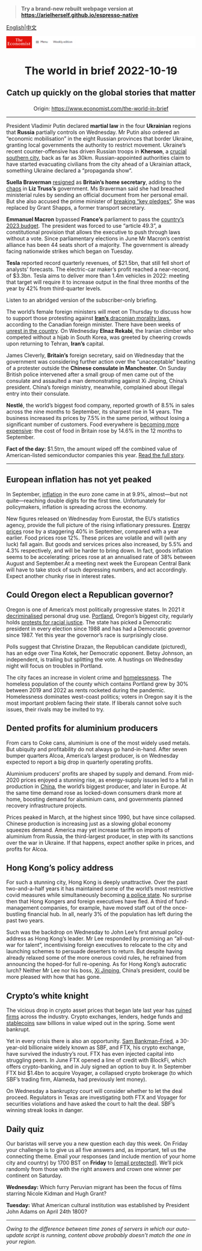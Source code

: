 > **Try a brand-new rebuilt webpage version at https://arielherself.github.io/espresso-native**

[English](https://github.com/arielherself/espresso/blob/main/README.md)|[中文](https://github-com.translate.goog/arielherself/espresso/blob/main/README.md?_x_tr_sl=en&_x_tr_tl=zh-CN&_x_tr_hl=zh-CN&_x_tr_pto=wapp)



![The Economist](menubar.png)

# <p align="center">The world in brief 2022-10-19</p>

## <p align="center">Catch up quickly on the global stories that matter</p>

<p align="center">Origin: <a href="https://www.economist.com/the-world-in-brief">https://www.economist.com/the-world-in-brief</a><hr>

President Vladimir Putin declared <strong>martial law</strong> in the four <strong>Ukrainian</strong> regions that <strong>Russia</strong> partially controls on Wednesday. Mr Putin also ordered an “economic mobilisation” in the eight Russian provinces that border Ukraine, granting local governments the authority to restrict movement. Ukraine’s recent counter-offensive has driven Russian troops in <strong>Kherson</strong>, a [crucial southern city](https://www.economist.com/the-economist-explains/2022/08/30/why-does-kherson-matter), back as far as 30km. Russian-appointed authorities claim to have started evacuating civilians from the city ahead of a Ukrainian attack, something Ukraine declared a “propaganda show”. 

<strong>Suella Braverman</strong> [resigned](https://www.economist.com/britain/2022/10/19/suella-braverman-resigns-as-home-secretary) as <strong>Britain’s home secretary</strong>, adding to the [chaos](https://www.economist.com/graphic-detail/2022/10/18/how-long-can-liz-truss-last) in <strong>Liz Truss’s</strong> government. Ms Braverman said she had breached ministerial rules by sending an official document from her personal email. But she also accused the prime minister of [breaking “key pledges”](https://www.economist.com/britain/2022/10/14/liz-truss-has-lost-her-chancellor-signature-tax-cut-and-authority). She was replaced by Grant Shapps, a former transport secretary.

<strong>Emmanuel Macron</strong> bypassed <strong>France’s</strong> parliament to pass the [country’s 2023 budget](https://www.economist.com/europe/2022/09/29/france-unveils-a-stable-budget-for-2023). The president was forced to use “article 49.3”, a constitutional provision that allows the executive to push through laws without a vote. Since parliamentary elections in June Mr Macron’s centrist alliance has been 44 seats short of a majority. The government is already facing nationwide strikes which began on Tuesday.

<strong>Tesla</strong> reported record quarterly revenues, of $21.5bn, that still fell short of analysts’ forecasts. The electric-car maker’s profit reached a near-record, of $3.3bn. Tesla aims to deliver more than 1.4m vehicles in 2022: meeting that target will require it to increase output in the final three months of the year by 42% from third-quarter levels.

Listen to an abridged version of the subscriber-only briefing.

The world’s female foreign ministers will meet on Thursday to discuss how to support those protesting against [<strong>Iran’s</strong> draconian morality laws](https://www.economist.com/the-economist-explains/2022/09/26/who-are-irans-hated-morality-police), according to the Canadian foreign minister. There have been weeks of [unrest in the country](https://www.economist.com/middle-east-and-africa/2022/10/18/irans-protests-spread-as-a-notorious-prison-burns). On Wednesday <strong>Elnaz Rekabi</strong>, the Iranian climber who competed without a hijab in South Korea, was greeted by cheering crowds upon returning to Tehran, <strong>Iran’s</strong> capital. 

James Cleverly, <strong>Britain’s</strong> foreign secretary, said on Wednesday that the government was considering further action over the “unacceptable” beating of a protester outside the <strong>Chinese consulate in Manchester</strong>. On Sunday British police intervened after a small group of men came out of the consulate and assaulted a man demonstrating against Xi Jinping, China’s president. China’s foreign ministry, meanwhile, complained about illegal entry into their consulate. 

<strong>Nestlé</strong>, the world’s biggest food company, reported growth of 8.5% in sales across the nine months to September, its sharpest rise in 14 years. The business increased its prices by 7.5% in the same period, without losing a significant number of customers. Food everywhere is [becoming more expensive](https://www.economist.com/graphic-detail/2022/10/07/food-prices-are-outpacing-wider-inflation-across-most-of-the-world): the cost of food in Britain rose by 14.6% in the 12 months to September.

<strong>Fact of the day: </strong>$1.5trn, the amount wiped off the combined value of American-listed semiconductor companies this year. [Read the full story](https://www.economist.com/business/2022/10/17/intel-and-the-15trn-chip-industry-meltdown).

----------

## European inflation has not yet peaked

In September, [inflation](https://www.economist.com/finance-and-economics/2022/08/31/europe-is-heading-for-recession-how-bad-will-it-be) in the euro zone came in at 9.9%, almost—but not quite—reaching double digits for the first time. Unfortunately for policymakers, inflation is spreading across the economy. 

New figures released on Wednesday from Eurostat, the EU’s statistics agency, provide the full picture of the rising inflationary pressures. [Energy prices](https://www.economist.com/europe/2022/09/29/europes-next-energy-crunch) rose by a staggering 40% in September, compared with a year earlier. Food prices rose 12%. These prices are volatile and will (with any luck) fall again. But goods and services prices also increased, by 5.5% and 4.3% respectively, and will be harder to bring down. In fact, goods inflation seems to be accelerating: prices rose at an annualised rate of 38% between August and September.At a meeting next week the European Central Bank will have to take stock of such depressing numbers, and act accordingly. Expect another chunky rise in interest rates.

## Could Oregon elect a Republican governor?

Oregon is one of America’s most politically progressive states. In 2021 it [decriminalised](https://www.economist.com/united-states/2021/02/13/oregon-decriminalises-drugs-for-personal-use) personal drug use. [Portland](https://www.economist.com/united-states/2021/06/12/portland-was-once-a-byword-for-tattooed-vegan-microbrewers), Oregon’s biggest city, regularly holds [protests for racial justice](https://www.economist.com/1843/2020/08/06/tear-gas-batonsthen-nothing-the-night-the-feds-left-portland). The state has picked a Democratic president in every election since 1988 and has had a Democratic governor since 1987. Yet this year the governor’s race is surprisingly close.

Polls suggest that Christine Drazan, the Republican candidate (pictured), has an edge over Tina Kotek, her Democratic opponent. Betsy Johnson, an independent, is trailing but splitting the vote. A hustings on Wednesday night will focus on troubles in Portland.

The city faces an increase in violent crime and [homelessness](https://www.economist.com/united-states/2021/08/02/the-pandemic-has-made-homelessness-more-visible-in-many-american-cities). The homeless population of the county which contains Portland grew by 30% between 2019 and 2022 as rents rocketed during the pandemic. Homelessness dominates west-coast politics; voters in Oregon say it is the most important problem facing their state. If liberals cannot solve such issues, their rivals may be invited to try.

## Dented profits for aluminium producers

From cars to Coke cans, aluminium is one of the most widely used metals. But ubiquity and profitability do not always go hand-in-hand. After seven bumper quarters Alcoa, America’s largest producer, is on Wednesday expected to report a big drop in quarterly operating profits. 

Aluminium producers’ profits are shaped by supply and demand. From mid-2020 prices enjoyed a stunning rise, as energy-supply issues led to a fall in production in [China](https://www.economist.com/business/2021/10/23/zhongwang-a-chinese-aluminium-giant-resists-american-pressure), the world’s biggest producer, and later in Europe. At the same time demand rose as locked-down consumers drank more at home, boosting demand for aluminium cans, and governments planned recovery infrastructure projects. 

Prices peaked in March, at the highest since 1990, but have since collapsed. Chinese production is increasing just as a slowing global economy squeezes demand. America may yet increase tariffs on imports of aluminium from Russia, the third-largest producer, in step with its sanctions over the war in Ukraine. If that happens, expect another spike in prices, and profits for Alcoa.

## Hong Kong’s policy address

For such a stunning city, Hong Kong is deeply unattractive. Over the past two-and-a-half years it has maintained some of the world’s most restrictive covid measures while simultaneously becoming [a police state](https://www.economist.com/interactive/essay/2022/07/01/how-hong-kong-became-a-police-state). No surprise then that Hong Kongers and foreign executives have fled. A third of fund-management companies, for example, have moved staff out of the once-bustling financial hub. In all, nearly 3% of the population has left during the past two years. 

Such was the backdrop on Wednesday to John Lee’s first annual policy address as Hong Kong’s leader. Mr Lee responded by promising an “all-out-war for talent”, incentivising foreign executives to relocate to the city and launching schemes to persuade deserters to return. But despite having already relaxed some of the more onerous covid rules, he refrained from announcing the hoped-for full re-opening. As for Hong Kong’s autocratic lurch? Neither Mr Lee nor his boss, [Xi Jinping](https://www.economist.com/theprincepod), China’s president, could be more pleased with how that has gone.

## Crypto’s white knight

The vicious drop in crypto asset prices that began late last year has [ruined firms](https://www.economist.com/leaders/2022/05/18/the-cryptocurrency-sell-off-has-exposed-those-swimming-naked) across the industry. Crypto exchanges, lenders, hedge funds and [stablecoins](https://www.economist.com/the-economist-explains/2021/12/16/what-are-stablecoins-such-as-tether) saw billions in value wiped out in the spring. Some went bankrupt.

Yet in every crisis there is also an opportunity. [Sam Bankman-Fried](https://www.economist.com/finance-and-economics/2022/07/05/cryptos-last-man-standing), a 30-year-old billionaire widely known as SBF, and FTX, his crypto exchange, have survived the industry’s rout. FTX has even injected capital into struggling peers. In June FTX opened a line of credit with BlockFi, which offers crypto-banking, and in July signed an option to buy it. In September FTX bid $1.4bn to acquire Voyager, a collapsed crypto brokerage (to which SBF’s trading firm, Alameda, had previously lent money).

On Wednesday a bankruptcy court will consider whether to let the deal proceed. Regulators in Texas are investigating both FTX and Voyager for securities violations and have asked the court to halt the deal. SBF’s winning streak looks in danger.

## Daily quiz

Our baristas will serve you a new question each day this week. On Friday your challenge is to give us all five answers and, as important, tell us the connecting theme. Email your responses (and include mention of your home city and country) by 1700 BST on <strong>Friday</strong> to [<span class="__cf_email__" data-cfemail="7726021e0d32040705120404183712141819181a1e04035914181a">[email&#160;protected]</span>](https://mail.google.com/mail/?view=cm&amp;fs=1&amp;tf=1&amp;to=QuizEspresso@economist.com). We’ll pick randomly from those with the right answers and crown one winner per continent on Saturday.

<strong>Wednesday: </strong>Which furry Peruvian migrant has been the focus of films starring Nicole Kidman and Hugh Grant?  
  
<strong>Tuesday:</strong> What American cultural institution was established by President John Adams on April 24th 1800?

----------

*Owing to the difference between time zones of servers in which our auto-update script is running, content above probably doesn't match the one in your region.*
